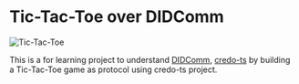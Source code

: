 # Tic-Tac-Toe over DIDComm

![Tic-Tac-Toe](https://encrypted-tbn0.gstatic.com/images?q=tbn:ANd9GcSsOV57Enm-SLUFABwqP65GL18JklOt9OuYYDVw1qwAyQ&s)

This is a for learning project to understand [DIDComm](https://github.com/hyperledger/aries-rfcs/blob/main/concepts/0005-didcomm/README.md), [credo-ts](https://github.com/openwallet-foundation/credo-ts) by building a Tic-Tac-Toe game as protocol using credo-ts project.